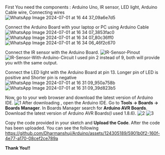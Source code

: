 First You need the components : Arduino Uno, IR sensor, LED light, Arduino Cable wire, Connecting wires
![WhatsApp Image 2024-07-01 at 16 44 37_09a6e7d5](https://github.com/Dharmanshuj/Arduino/assets/124305189/2c0b9f0c-4bea-46c8-a448-6a1deb4a7d11)

Connect the Arduino Board with your laptop or PC using Arduino Cable
![WhatsApp Image 2024-07-01 at 16 34 07_3853fac0](https://github.com/Dharmanshuj/Arduino/assets/124305189/ea67328f-48bb-40af-ad15-4a8ce85e8bf1)
![WhatsApp Image 2024-07-01 at 16 34 07_80c36ff0](https://github.com/Dharmanshuj/Arduino/assets/124305189/d9b82e71-eddb-4d1c-9a47-da09b6189fe2)  ![WhatsApp Image 2024-07-01 at 16 34 06_46f2c670](https://github.com/Dharmanshuj/Arduino/assets/124305189/85024f9c-6b8e-4c73-8c88-68e1a3e8b5fd)

Connect the IR sensor with the Arduino Board.
![IR-Sensor-Pinout](https://github.com/Dharmanshuj/Arduino/assets/124305189/fbcd2484-6453-4241-93b8-dbc4ba95d1b1)
![IR-Sensor-With-Arduino-Circuit](https://github.com/Dharmanshuj/Arduino/assets/124305189/5282d3f2-5f52-40f1-8789-8648d507d053)
I used pin 2 instead of 9, both will provide you with the same output.

Connect the LED light with the Arduino Board at pin 13. Longer pin of LED is positive and Shorter pin is negative
![WhatsApp Image 2024-07-01 at 16 31 09_950a758b](https://github.com/Dharmanshuj/Arduino/assets/124305189/aca9b888-78c9-4470-a02f-7dc67e6d70d6) ![WhatsApp Image 2024-07-01 at 16 31 09_39d823b5](https://github.com/Dharmanshuj/Arduino/assets/124305189/853e7b57-fdc9-4690-be39-d65b2c221029)

Now, go to your web browser and download the latest version of Arduino IDE.
![1](https://github.com/Dharmanshuj/Arduino/assets/124305189/fdf90efe-6b17-4d6a-8213-4774899bf3f2)
After downloading , open the Arduino IDE. Go to **Tools -> Boards -> Boards Manager**. In Boards Manager search for **Arduino AVR Boards**. Download
the latest version of Arduino AVR Boards(I used 1.8.6).
![2](https://github.com/Dharmanshuj/Arduino/assets/124305189/2c3e6d58-7b09-45b9-90f9-9a970c9f879d) ![3](https://github.com/Dharmanshuj/Arduino/assets/124305189/44294488-d008-4c38-984e-979116567c56)

Copy the code provided in your sketch and **Upload the Code**.
After the code has been uploaded. You can see the following
https://github.com/Dharmanshuj/Arduino/assets/124305189/5901b0f2-160f-4e77-a170-08cef2ce789a

**Thank You!!**
